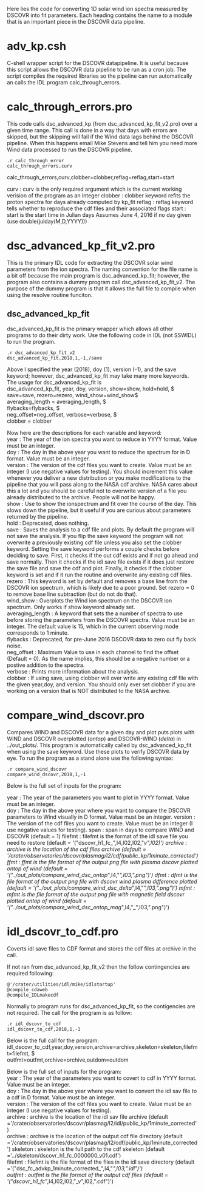 Here lies the code for converting 1D solar wind ion spectra measured by DSCOVR into fit parameters.
Each heading contains the name to a module that is an important piece in the DSCOVR data pipeline.



adv_kp.csh
===========
C-shell wrapper script for the DSCOVR datapipeline. It is useful because this script allows the DSCOVR data pipeline to be run as a cron job.
The script compiles the required libraries so the pipeline can run automatically an calls the IDL program calc_through_errors.


calc_through_errors.pro
=======================
This code calls dsc_advanced_kp (from dsc_advanced_kp_fit_v2.pro) over a given time range. This call is done in a way that days with errors
are skipped, but the skipping will fail if the Wind data lags behind the DSCOVR pipeline. When this happens email Mike Stevens and tell 
him you need more Wind data processed to run the DSCOVR pipeline.

```IDL
.r calc_through_error
calc_through_errors,curv
```

calc_through_errors,curv,clobber=clobber,reflag=reflag,start=start

curv : curv is the only required argument which is the current working verision of the
program as an integer
clobber : clobber keyword refits the proton spectra for days already computed by kp_fit
reflag  : reflag keyword tells whether to reproduce the cdf files and their associated flags
start   : start is the start time in Julian days Assumes June 4, 2016 if no day given (use double(julday(M,D,YYYY)))


dsc_advanced_kp_fit_v2.pro
==========================
This is the primary IDL code for extracting the DSCOVR solar wind parameters from the ion spectra.
The naming convention for the file name is a bit off because the main program is dsc_advanced_kp_fit;
however, the program also contains a dummy program call dsc_advanced_kp_fit_v2. The purpose of the 
dummy program is that it allows the full file to compile when using the resolve routine funciton.


dsc_advanced_kp_fit
------------------
dsc_advanced_kp_fit is the primary wrapper which allows all other programs to do their dirty work.
Use the following code in IDL (not SSWIDL) to run the program.

```IDL
.r dsc_advanced_kp_fit_v2
dsc_advanced_kp_fit,2018,1,-1,/save 
```

Above I specified the year (2018), doy (1), version (-1), and the save keyword;
however, dsc_advanced_kp_fit may take many more keywords. The usage for dsc_advanced_kp_fit is    
 dsc_advanced_kp_fit, year, doy, version, show=show, hold=hold, $     
                         save=save, rezero=rezero, wind_show=wind_show$     
                         averaging_length = averaging_length, $     
                         flybacks=flybacks, $     
                         neg_offset=neg_offset, verbose=verbose, $     
                         clobber = clobber           

Now here are the descriptions for each variable and keyword:    
year : The year of the ion spectra you want to reduce in YYYY format. Value must be an integer.    
doy  : The day in the above year you want to reduce the spectrum for in D format. Value must be an integer.   
version : The version of the cdf files you want to create. Value must be an integer (I use negative values for testing). 
 You should increment this value whenever you deliver a new distribution 
or you make modifications to the pipeline that you will pass along to the NASA cdf archive. NASA cares about this a lot and you 
should be careful not to overwrite version of a file you already distributed to the archive. People will not be happy.    
show : Use to show the ionspectrum and fit over the course of the day. This slows down the pipeline, but it useful if you
are curious about parameters returned by the pipeline.    
hold : Deprecated, does nothing.    
save : Saves the analysis to a cdf file and plots. By default the program will not save the analysis. If you flip the
save keyword the program will not overwrite a previously existing cdf file unless you also set the clobber keyword. 
Setting the save keyword performs a couple checks before deciding to save. First, it checks if the out cdf exists 
and if not go ahead and save normally. Then it checks if the idl save file exists if it does just restore the save
file and save the cdf and plot. Finally, it checks if the clobber keyword is set and if it run the routine and overwrite
any existing cdf files.    
rezero : This keyword is set by default and removes a base line from the DSCOVR ion spectrum, which is likely due to a 
poor ground. Set rezero = 0 to remove base line subtraction (but do not do that).    
wind_show : Overplots the Wind ion spectrum on the DSCOVR ion spectrum. Only works if show keyword already set.    
averaging_length : A keyword that sets the a number of spectra to use before storing the parameters from the DSCOVR spectra. Value must be an integer.
The default value is 15, which in the current observing mode corresponds to 1 minute.    
flybacks : Deprecated, for pre-June 2016 DSCOVR data to zero out fly back noise.    
neg_offset : Maximum Value to use in each channel to find the offset (Default = 0). As the name implies, this should be a negative
number or a postive addition to the spectra.    
verbose : Prints more information about the analysis.    
clobber : If using save, using clobber will over write any existing cdf file with the given year,doy, and version. You should only
ever set clobber if you are working on a version that is NOT distributed to the NASA archive.     



compare_wind_dscovr.pro
=======================
Compares WIND and DSCOVR data for a given day and plot puts plots with 
WIND and DSCOVR overplotted (_ontop_)
and DSCOVR-WIND (_delta_) in ../out_plots/. This program is automatically called by dsc_advanced_kp_fit when using the save keyword.
Use these plots to verify DSCOVR data by eye. To run the program as a stand alone use the following syntax:    

```IDL
.r compare_wind_dscovr
compare_wind_dscovr,2018,1,-1
```

Below is the full set of inputs for the program:    

year :  The year of the parameters you want to plot in YYYY format. Value must be an integer.  
doy  :  The day in the above year where you want to compare the DSCOVR parameters to Wind visually in D format. Value must be an integer. 
version : The version of the cdf files you want to create. Value must be an integer (I use negative values for testing). 
span :  span in days to compare WIND and DSCOVR (default = 1)
filefmt : filefmt is the format of the idl save file you need to restore (default = '("dscovr_h1_fc_",I4,I02,I02,"_v",I02)')
archive : archive is the location of the cdf files archive (default = '/crater/observatories/dscovr/plasmag/l2/cdf/public_kp/1minute_corrected')
ffmt : ffmt is the file format of the output png file with plasma dscovr plotted ontop of wind (default =  '("../out_plots/compare_wind_dsc_ontop_",I4,"_",I03,".png")')
dfmt : dfmt is the file format of the output png file with dscovr wind plasma difference plotted (default = '("../out_plots/compare_wind_dsc_delta_",I4,"_",I03,".png")')
mfmt : mfmt is the file format of the output png file with magnetic field dscovr plotted ontop of wind (default = '("../out_plots/compare_wind_dsc_ontop_mag_",I4,"_",I03,".png")')


idl_dscovr_to_cdf.pro
=====================
Coverts idl save files to CDF format and stores the cdf files at orchive in the call.

If not ran from dsc_advanced_kp_fit_v2 then the follow contingencies are required following:    
```IDL
@'/crater/utilities/idl/mike/idlstartup'
@compile_cdaweb
@compile_IDLmakecdf
```

Normally to program runs for dsc_advanced_kp_fit, so the contigencies are not required. The call for the program is as follow:    
```IDL
.r idl_dscovr_to_cdf
idl_dscovr_to_cdf,2018,1,-1
```

Below is the full call for the program:    
idl_dscovr_to_cdf,year,doy,version,archive=archive,skeleton=skeleton,filefmt=filefmt, $     
                  outfmt=outfmt,orchive=orchive,outdom=outdom    

Below is the full set of inputs for the program:    
year :  The year of the parameters you want to covert to cdf in YYYY format. Value must be an integer.       
doy  :  The day in the above year where you want to convert the idl sav file to a cdf in D format. Value must be an integer.      
version  : The version of the cdf files you want to create. Value must be an integer (I use negative values for testing).      
archive  : archive is the location of the idl sav file archive (default ='/crater/observatories/dscovr/plasmag/l2/idl/public_kp/1minute_corrected')     
orchive  : orchive is the location of the output cdf file directory (default ='/crater/observatories/dscovr/plasmag/l2/cdf/public_kp/1minute_corrected')
skeleton : skeleton is the full path to the cdf skeleton (default ='../skeleton/dscovr_h1_fc_0000000_v01.cdf')    
filefmt  : filefmt is the file format of the files in the idl save directory (default ='("dsc_fc_advkp_1minute_corrected_",I4,"_",I03,".idl")')      
outfmt   : outfmt is the file format of the output cdf files (default   = '("dscovr_h1_fc_",I4,I02,I02,"_v",I02,".cdf")')      

